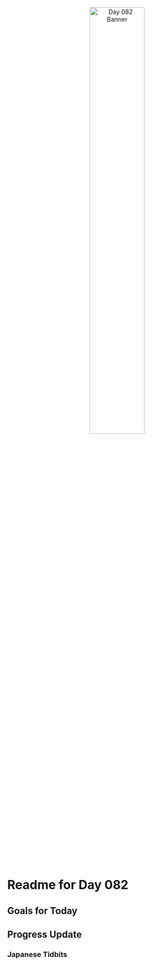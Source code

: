 <div align="center">
 <img src="../../Images/image_082.jpg" alt="Day 082 Banner" width="50%">
</div>

# Readme for Day 082

## Goals for Today

## Progress Update

### Japanese Tidbits

